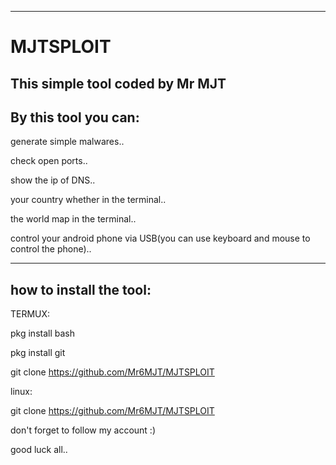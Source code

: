--------------------------------
# MJTSPLOIT
This simple tool coded by Mr MJT
-------------------------------
By this tool you can:
---------------------

generate simple malwares..

check open ports..

show the ip of DNS..

your country whether in the terminal..

the world map in the terminal..

control your android phone via USB(you can use keyboard and mouse to control the phone)..

---------------------
how to install the tool:
--------------------
TERMUX:

pkg install bash

pkg install git

git clone https://github.com/Mr6MJT/MJTSPLOIT

linux:

git clone https://github.com/Mr6MJT/MJTSPLOIT 

don't forget to follow my account :)

good luck all..

